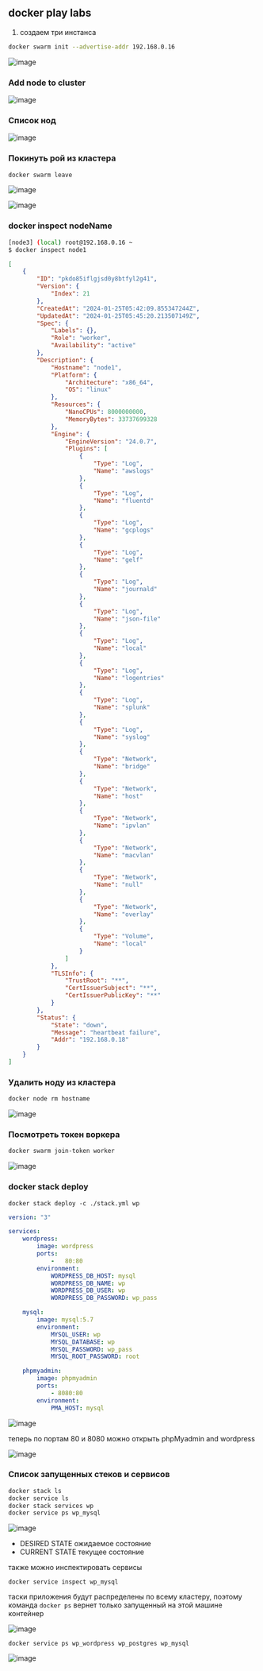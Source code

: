 ## docker play labs

1) создаем три инстанса 

```bash
docker swarm init --advertise-addr 192.168.0.16
```

![image](https://github.com/dark-tulip/docker-course-stepik/assets/89765480/03024ca0-7751-463b-a314-74020eeea6ac)

### Add node to cluster

![image](https://github.com/dark-tulip/docker-course-stepik/assets/89765480/78282e8f-71a3-4a05-ae95-db35d95e7856)

### Список нод

![image](https://github.com/dark-tulip/docker-course-stepik/assets/89765480/6fbe69e5-682d-46dd-8005-d347caacdabe)

### Покинуть рой из кластера

```bash
docker swarm leave
```

![image](https://github.com/dark-tulip/docker-course-stepik/assets/89765480/3af19cd0-5602-48c1-ada1-e608587485a1)


![image](https://github.com/dark-tulip/docker-course-stepik/assets/89765480/d513649b-b799-4f04-86e4-a04d01155a9a)


### docker inspect nodeName

```bash
[node3] (local) root@192.168.0.16 ~
$ docker inspect node1
```
```json
[
    {
        "ID": "pkdo85iflgjsd0y8btfyl2g41",
        "Version": {
            "Index": 21
        },
        "CreatedAt": "2024-01-25T05:42:09.855347244Z",
        "UpdatedAt": "2024-01-25T05:45:20.213507149Z",
        "Spec": {
            "Labels": {},
            "Role": "worker",
            "Availability": "active"
        },
        "Description": {
            "Hostname": "node1",
            "Platform": {
                "Architecture": "x86_64",
                "OS": "linux"
            },
            "Resources": {
                "NanoCPUs": 8000000000,
                "MemoryBytes": 33737699328
            },
            "Engine": {
                "EngineVersion": "24.0.7",
                "Plugins": [
                    {
                        "Type": "Log",
                        "Name": "awslogs"
                    },
                    {
                        "Type": "Log",
                        "Name": "fluentd"
                    },
                    {
                        "Type": "Log",
                        "Name": "gcplogs"
                    },
                    {
                        "Type": "Log",
                        "Name": "gelf"
                    },
                    {
                        "Type": "Log",
                        "Name": "journald"
                    },
                    {
                        "Type": "Log",
                        "Name": "json-file"
                    },
                    {
                        "Type": "Log",
                        "Name": "local"
                    },
                    {
                        "Type": "Log",
                        "Name": "logentries"
                    },
                    {
                        "Type": "Log",
                        "Name": "splunk"
                    },
                    {
                        "Type": "Log",
                        "Name": "syslog"
                    },
                    {
                        "Type": "Network",
                        "Name": "bridge"
                    },
                    {
                        "Type": "Network",
                        "Name": "host"
                    },
                    {
                        "Type": "Network",
                        "Name": "ipvlan"
                    },
                    {
                        "Type": "Network",
                        "Name": "macvlan"
                    },
                    {
                        "Type": "Network",
                        "Name": "null"
                    },
                    {
                        "Type": "Network",
                        "Name": "overlay"
                    },
                    {
                        "Type": "Volume",
                        "Name": "local"
                    }
                ]
            },
            "TLSInfo": {
                "TrustRoot": "**",
                "CertIssuerSubject": "**",
                "CertIssuerPublicKey": "**"
            }
        },
        "Status": {
            "State": "down",
            "Message": "heartbeat failure",
            "Addr": "192.168.0.18"
        }
    }
]
```

### Удалить ноду из кластера

```bash
docker node rm hostname
```

![image](https://github.com/dark-tulip/docker-course-stepik/assets/89765480/ba1263e2-811a-43d3-bddd-6ad29a29ae44)

### Посмотреть токен воркера

```bash
docker swarm join-token worker
```

![image](https://github.com/dark-tulip/docker-course-stepik/assets/89765480/b8677cca-3391-479c-9e9e-b07e662f9378)


### docker stack deploy

```
docker stack deploy -c ./stack.yml wp
```

```stack.yml
version: "3"

services:
    wordpress:
        image: wordpress
        ports:
            -   80:80
        environment:
            WORDPRESS_DB_HOST: mysql
            WORDPRESS_DB_NAME: wp
            WORDPRESS_DB_USER: wp
            WORDPRESS_DB_PASSWORD: wp_pass

    mysql:
        image: mysql:5.7
        environment:
            MYSQL_USER: wp
            MYSQL_DATABASE: wp
            MYSQL_PASSWORD: wp_pass
            MYSQL_ROOT_PASSWORD: root

    phpmyadmin:
        image: phpmyadmin
        ports:
            - 8080:80
        environment:
            PMA_HOST: mysql
```

![image](https://github.com/dark-tulip/docker-course-stepik/assets/89765480/7cc5b88a-2f28-4329-b304-591c2f23cca6)


теперь по портам 80 и 8080 можно открыть phpMyadmin and wordpress

![image](https://github.com/dark-tulip/docker-course-stepik/assets/89765480/f64ca931-b918-41a4-acfb-43440a7ca24b)

### Список запущенных стеков и сервисов

```bash
docker stack ls
docker service ls
docker stack services wp
docker service ps wp_mysql
```

![image](https://github.com/dark-tulip/docker-course-stepik/assets/89765480/a908655a-46c2-48fe-981d-734d1d87d1a8)

- DESIRED STATE ожидаемое состояние
- CURRENT STATE текущее состояние

также можно инспектировать сервисы

```
docker service inspect wp_mysql
```

таски приложения будут распределены по всему кластеру, поэтому команда `docker ps` вернет только запущенный на этой машине контейнер

![image](https://github.com/dark-tulip/docker-course-stepik/assets/89765480/b4401923-4c4a-401a-9b9c-6be7335334c9)

```
docker service ps wp_wordpress wp_postgres wp_mysql
```

![image](https://github.com/dark-tulip/docker-course-stepik/assets/89765480/f8368a87-b535-4ec2-8108-8367571ffc65)
